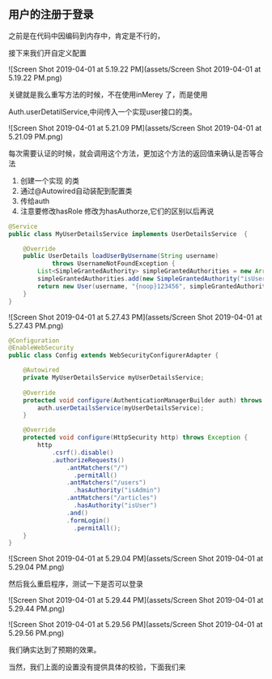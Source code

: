 ## 用户的注册于登录

之前是在代码中因编码到内存中，肯定是不行的，

接下来我们开自定义配置



![Screen Shot 2019-04-01 at 5.19.22 PM](assets/Screen Shot 2019-04-01 at 5.19.22 PM.png)



关键就是我么重写方法的时候，不在使用inMerey 了，而是使用

Auth.userDetatilService,中间传入一个实现user接口的类。

![Screen Shot 2019-04-01 at 5.21.09 PM](assets/Screen Shot 2019-04-01 at 5.21.09 PM.png)

每次需要认证的时候，就会调用这个方法，更加这个方法的返回值来确认是否等合法

1. 创建一个实现 的类
2. 通过@Autowired自动装配到配置类
3. 传给auth
4. 注意要修改hasRole 修改为hasAuthorze,它们的区别以后再说

``` java
@Service
public class MyUserDetailsService implements UserDetailsService  {

    @Override
    public UserDetails loadUserByUsername(String username)
            throws UsernameNotFoundException {
        List<SimpleGrantedAuthority> simpleGrantedAuthorities = new ArrayList<>();
        simpleGrantedAuthorities.add(new SimpleGrantedAuthority("isUser"));
        return new User(username, "{noop}123456", simpleGrantedAuthorities);
    }
}
```

![Screen Shot 2019-04-01 at 5.27.43 PM](assets/Screen Shot 2019-04-01 at 5.27.43 PM.png)

```java
@Configuration
@EnableWebSecurity
public class Config extends WebSecurityConfigurerAdapter {

    @Autowired
    private MyUserDetailsService myUserDetailsService;
    
    @Override
    protected void configure(AuthenticationManagerBuilder auth) throws Exception {
        auth.userDetailsService(myUserDetailsService);
    }

    @Override
    protected void configure(HttpSecurity http) throws Exception {
        http
            .csrf().disable()
            .authorizeRequests()
                .antMatchers("/")
                  .permitAll()
                .antMatchers("/users")
                  .hasAuthority("isAdmin")
                .antMatchers("/articles")
                  .hasAuthority("isUser")
                .and()
                .formLogin()
                  .permitAll();
    }
}

```

![Screen Shot 2019-04-01 at 5.29.04 PM](assets/Screen Shot 2019-04-01 at 5.29.04 PM.png)



然后我么重启程序，测试一下是否可以登录

![Screen Shot 2019-04-01 at 5.29.44 PM](assets/Screen Shot 2019-04-01 at 5.29.44 PM.png)

![Screen Shot 2019-04-01 at 5.29.56 PM](assets/Screen Shot 2019-04-01 at 5.29.56 PM.png)

我们确实达到了预期的效果。



当然，我们上面的设置没有提供具体的校验，下面我们来